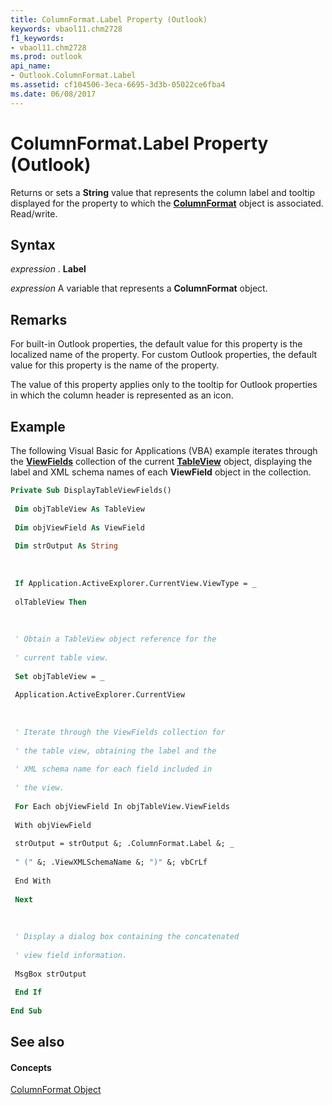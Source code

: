 ```yaml
---
title: ColumnFormat.Label Property (Outlook)
keywords: vbaol11.chm2728
f1_keywords:
- vbaol11.chm2728
ms.prod: outlook
api_name:
- Outlook.ColumnFormat.Label
ms.assetid: cf104506-3eca-6695-3d3b-05022ce6fba4
ms.date: 06/08/2017
---
```



# ColumnFormat.Label Property (Outlook)

Returns or sets a  **String** value that represents the column label and tooltip displayed for the property to which the **[ColumnFormat](Outlook.ColumnFormat.md)** object is associated. Read/write.


## Syntax

 _expression_ . **Label**

 _expression_ A variable that represents a **ColumnFormat** object.


## Remarks

For built-in Outlook properties, the default value for this property is the localized name of the property. For custom Outlook properties, the default value for this property is the name of the property.

The value of this property applies only to the tooltip for Outlook properties in which the column header is represented as an icon.


## Example

The following Visual Basic for Applications (VBA) example iterates through the  **[ViewFields](Outlook.TableView.ViewFields.md)** collection of the current **[TableView](Outlook.TableView.md)** object, displaying the label and XML schema names of each **ViewField** object in the collection.


```vb
Private Sub DisplayTableViewFields() 
 
 Dim objTableView As TableView 
 
 Dim objViewField As ViewField 
 
 Dim strOutput As String 
 
 
 
 If Application.ActiveExplorer.CurrentView.ViewType = _ 
 
 olTableView Then 
 
 
 
 ' Obtain a TableView object reference for the 
 
 ' current table view. 
 
 Set objTableView = _ 
 
 Application.ActiveExplorer.CurrentView 
 
 
 
 ' Iterate through the ViewFields collection for 
 
 ' the table view, obtaining the label and the 
 
 ' XML schema name for each field included in 
 
 ' the view. 
 
 For Each objViewField In objTableView.ViewFields 
 
 With objViewField 
 
 strOutput = strOutput &; .ColumnFormat.Label &; _ 
 
 " (" &; .ViewXMLSchemaName &; ")" &; vbCrLf 
 
 End With 
 
 Next 
 
 
 
 ' Display a dialog box containing the concatenated 
 
 ' view field information. 
 
 MsgBox strOutput 
 
 End If 
 
End Sub
```


## See also


#### Concepts


[ColumnFormat Object](Outlook.ColumnFormat.md)

